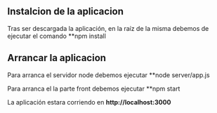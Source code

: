 ## Instalcion de la aplicacion
Tras ser descargada la aplicación, en la raíz de la misma debemos de ejecutar el comando
**npm install 

## Arrancar la aplicacion

Para arranca el servidor node debemos ejecutar
**node server/app.js

Para arranca el la parte front debemos ejecutar
**npm start

La aplicación estara corriendo en **http://localhost:3000**
